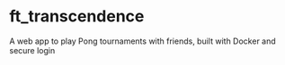 # ft_transcendence
A web app to play Pong tournaments with friends, built with Docker and secure login
